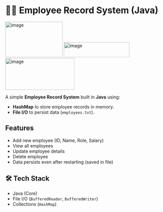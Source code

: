 # 👨‍💼 Employee Record System (Java)

<img width="181" height="112" alt="image" src="https://github.com/user-attachments/assets/6aa19cc6-4fb9-428e-bc16-386585deaeef" />  <img width="207" height="47" alt="image" src="https://github.com/user-attachments/assets/6dccd5c9-dc7a-4ce8-ad28-4a7e7dc81594" />
<img width="218" height="100" alt="image" src="https://github.com/user-attachments/assets/4843d105-1a24-419e-bc41-5907abe5ed30" />

 
A simple **Employee Record System** built in **Java** using:
- **HashMap** to store employee records in memory.
- **File I/O** to persist data (`employees.txt`).

##  Features
- Add new employee (ID, Name, Role, Salary)
- View all employees
- Update employee details
- Delete employee
- Data persists even after restarting (saved in file)

## 🛠️ Tech Stack
- Java (Core)
- File I/O (`BufferedReader`, `BufferedWriter`)
- Collections (`HashMap`)

